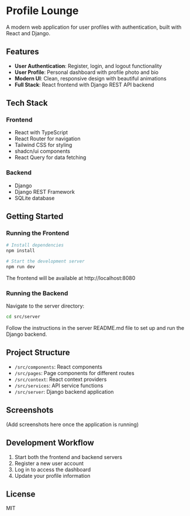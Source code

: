
# Profile Lounge

A modern web application for user profiles with authentication, built with React and Django.

## Features

- **User Authentication**: Register, login, and logout functionality
- **User Profile**: Personal dashboard with profile photo and bio
- **Modern UI**: Clean, responsive design with beautiful animations
- **Full Stack**: React frontend with Django REST API backend

## Tech Stack

### Frontend
- React with TypeScript
- React Router for navigation
- Tailwind CSS for styling
- shadcn/ui components
- React Query for data fetching

### Backend
- Django
- Django REST Framework
- SQLite database

## Getting Started

### Running the Frontend

```sh
# Install dependencies
npm install

# Start the development server
npm run dev
```

The frontend will be available at http://localhost:8080

### Running the Backend

Navigate to the server directory:

```sh
cd src/server
```

Follow the instructions in the server README.md file to set up and run the Django backend.

## Project Structure

- `/src/components`: React components
- `/src/pages`: Page components for different routes
- `/src/context`: React context providers
- `/src/services`: API service functions
- `/src/server`: Django backend application

## Screenshots

(Add screenshots here once the application is running)

## Development Workflow

1. Start both the frontend and backend servers
2. Register a new user account
3. Log in to access the dashboard
4. Update your profile information

## License

MIT
